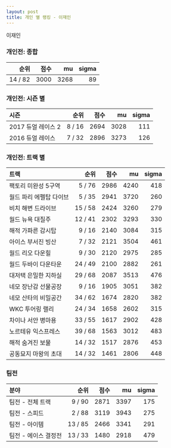 ```yaml
---
layout: post
title: 개인 별 랭킹 - 이재인
---
```


이재인

### 개인전: 종합

| 순위 | 점수 | mu | sigma |
|---:|---:|---:|---:|
| 14 / 82 | 3000 | 3268 | 89 |

### 개인전: 시즌 별

| 시즌 | 순위 | 점수 | mu | sigma |
|:---|---:|---:|---:|---:|
| 2017 듀얼 레이스 2 | 8 / 16 | 2694 | 3028 | 111 |
| 2016 듀얼 레이스 | 7 / 32 | 2896 | 3273 | 126 |

### 개인전: 트랙 별

| 트랙 | 순위 | 점수 | mu | sigma |
|:---|---:|---:|---:|---:|
| 팩토리 미완성 5구역 | 5 / 76 | 2986 | 4240 | 418 |
| 월드 파리 에펠탑 다이브 | 5 / 35 | 2941 | 3720 | 260 |
| 비치 해변 드라이브 | 15 / 58 | 2424 | 3260 | 279 |
| 월드 뉴욕 대질주 | 12 / 41 | 2302 | 3293 | 330 |
| 해적 가파른 감시탑 | 9 / 16 | 2140 | 3084 | 315 |
| 아이스 부서진 빙산 | 7 / 32 | 2121 | 3504 | 461 |
| 월드 리오 다운힐 | 9 / 30 | 2120 | 2975 | 285 |
| 월드 두바이 다운타운 | 24 / 49 | 2100 | 2882 | 261 |
| 대저택 은밀한 지하실 | 29 / 68 | 2087 | 3513 | 476 |
| 네모 장난감 선물공장 | 9 / 16 | 1905 | 3051 | 382 |
| 네모 산타의 비밀공간 | 34 / 62 | 1674 | 2820 | 382 |
| WKC 투어링 랠리 | 24 / 34 | 1658 | 2602 | 315 |
| 차이나 서안 병마용 | 33 / 55 | 1617 | 2902 | 428 |
| 노르테유 익스프레스 | 39 / 68 | 1563 | 3012 | 483 |
| 해적 숨겨진 보물 | 14 / 32 | 1517 | 2876 | 453 |
| 공동묘지 마왕의 초대 | 14 / 32 | 1461 | 2806 | 448 |

### 팀전

| 분야 | 순위 | 점수 | mu | sigma |
|:---|---:|---:|---:|---:|
| 팀전 - 전체 트랙 | 9 / 90 | 2871 | 3397 | 175 |
| 팀전 - 스피드 | 2 / 88 | 3119 | 3943 | 275 |
| 팀전 - 아이템 | 13 / 85 | 2466 | 3341 | 291 |
| 팀전 - 에이스 결정전 | 13 / 33 | 1480 | 2918 | 479 |
